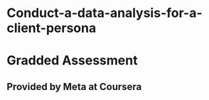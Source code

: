 # Conduct-a-data-analysis-for-a-client-persona
<h1>Gradded Assessment</h1>
<h2>Provided by Meta at Coursera</h2>
